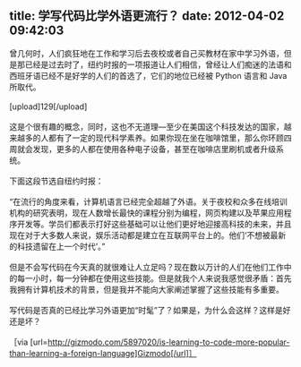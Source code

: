 title: 学写代码比学外语更流行？
date: 2012-04-02 09:42:03
---

曾几何时，人们疯狂地在工作和学习后去夜校或者自己买教材在家中学习外语，但是那已经是过去时了，纽约时报的一项报道让人们相信，曾经让人们痴迷的法语和西班牙语已经不是好学的人们的首选了，它们的地位已经被 Python 语言和 Java 所取代。<br/><br/>[upload]129[/upload]<br/><br/>这是个很有趣的概念，同时，这也不无道理—至少在美国这个科技发达的国家，越来越多的人都有了一定的现代科学素养。如果你现在坐在咖啡馆里，那么你环顾四周就会发现，更多的人都在使用各种电子设备，甚至在咖啡店里刷机或者升级系统。<br/><br/>下面这段节选自纽约时报：<br/><br/>“在流行的角度来看，计算机语言已经完全超越了外语。关于夜校和众多在线培训机构的研究表明，现在人数增长最快的课程分别为编程，网页构建以及苹果应用程序开发等。学员们都表示打好这些基础可以让他们更好地迎接高科技的未来，并且现在对于大多数人来说，娱乐活动都是建立在互联网平台上的。他们‘不想被最新的科技遗留在上一个时代’。”<br/><br/>但是不会写代码在今天真的就很难让人立足吗？现在数以万计的人们在他们工作中的每一小时，每一分钟都在使用这些技能。但是就我个人来说我感觉很矛盾：首先我拥有计算机技术的背景，但是我并不能向大家阐述掌握了这些技能有多重要。<br/><br/>写代码是否真的已经比学习外语更加“时髦”了？如果是，为什么会这样？这样是好还是坏？<br/><br/>［via [url=http://gizmodo.com/5897020/is-learning-to-code-more-popular-than-learning-a-foreign-language]Gizmodo[/url]］